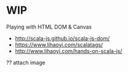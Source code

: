 # WIP
Playing with HTML DOM &amp; Canvas


- http://scala-js.github.io/scala-js-dom/
- https://www.lihaoyi.com/scalatags/
- http://www.lihaoyi.com/hands-on-scala-js/

?? attach image